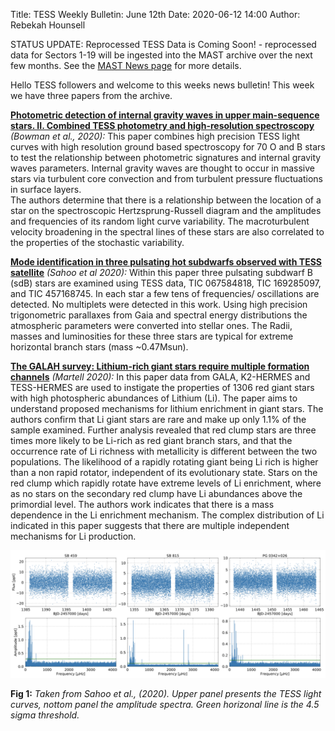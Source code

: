 Title: TESS Weekly Bulletin: June 12th
Date: 2020-06-12 14:00
Author: Rebekah Hounsell

STATUS UPDATE: Reprocessed TESS Data is Coming Soon! - reprocessed data for Sectors 1-19 will be ingested into the MAST archive over the next few months. See the [MAST News page](https://archive.stsci.edu/contents/newsletters/june-2020/reprocessed-tess-data-coming-soon?filterPage=news&filterName=news-filter) for more details.

Hello TESS followers and welcome to this weeks news bulletin! This week we have three papers from the archive. 

**[Photometric detection of internal gravity waves in upper main-sequence stars. II. Combined TESS photometry and high-resolution spectroscopy](https://arxiv.org/abs/2006.03012)** *(Bowman et al., 2020):*
This paper combines high precision TESS light curves with high resolution ground based spectroscopy for 70 O and B stars to test the relationship between photometric signatures and internal gravity waves parameters. 
Internal gravity waves are thought to occur in massive stars via turbulent core convection and from turbulent pressure fluctuations in surface layers.  
The authors determine that there is a relationship between the location of a star on the spectroscopic Hertzsprung-Russell diagram and the amplitudes and frequencies of its random light curve variability. The macroturbulent velocity broadening in the spectral lines of these stars are also correlated to the properties of the stochastic variability.

**[Mode identification in three pulsating hot subdwarfs observed with TESS satellite](https://arxiv.org/abs/2006.04126)** *(Sahoo et al 2020):*
Within this paper three pulsating subdwarf B (sdB) stars are examined using TESS data, TIC 067584818, TIC 169285097, and TIC 457168745. In each star a few tens of frequencies/ oscillations are detected. No multiplets were detected in this work. Using high precision trigonometric parallaxes from Gaia and spectral energy distributions the atmospheric parameters were converted into stellar ones. The Radii, masses and luminosities for these three stars are typical for extreme horizontal branch stars (mass ~0.47Msun).


**[The GALAH survey: Lithium-rich giant stars require multiple formation channels](https://arxiv.org/abs/2006.02106)** *(Martell 2020):*
In this paper data from GALA, K2-HERMES and TESS-HERMES are used to instigate the properties of 1306 red giant stars with high photospheric abundances of Lithium (Li). The paper aims to understand proposed mechanisms for lithium enrichment in giant stars. The authors confirm that Li giant stars are rare and make up only 1.1% of the sample examined. Further analysis revealed that red clump stars are three times more likely to be Li-rich as red giant branch stars, and that the occurrence rate of Li richness with metallicity is different between the two populations. The likelihood of a rapidly rotating giant being Li rich is higher than a non rapid rotator, independent of its evolutionary state. Stars on the red clump which rapidly rotate have extreme levels of Li enrichment, where as no stars on the secondary red clump have Li abundances above the primordial level. The authors work indicates that there is a mass dependence in the Li enrichment mechanism. The complex distribution of Li indicated in this paper suggests that there are multiple independent mechanisms for Li production.

![Sahoo](images/news/sahoo_2020.png)

**Fig 1:** *Taken from Sahoo et al., (2020). Upper panel presents the TESS light curves, nottom panel the amplitude spectra. Green horizonal line is the 4.5 sigma threshold.*